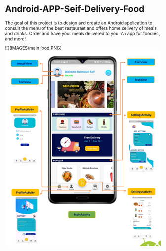 # Android-APP-Seif-Delivery-Food
The goal of this project is to design and create an Android application to consult the menu of the best restaurant and offers home delivery of meals and drinks. Order and have your meals delivered to you. An app for foodies, and more!

![](IMAGES/main food.PNG)
![](IMAGES/main2food.PNG)
